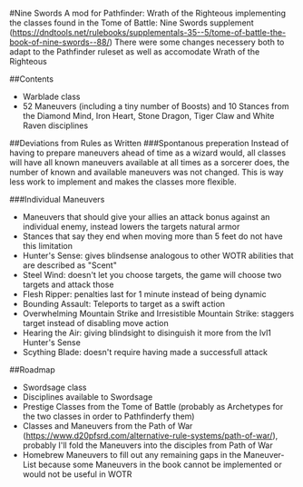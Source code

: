 #Nine Swords
A mod for Pathfinder: Wrath of the Righteous implementing the classes found in the Tome of Battle: Nine Swords supplement (https://dndtools.net/rulebooks/supplementals-35--5/tome-of-battle-the-book-of-nine-swords--88/)
There were some changes necessery both to adapt to the Pathfinder ruleset as well as accomodate Wrath of the Righteous

##Contents
 - Warblade class
 - 52 Maneuvers (including a tiny number of Boosts) and 10 Stances from the Diamond Mind, Iron Heart, Stone Dragon, Tiger Claw and White Raven disciplines

##Deviations from Rules as Written
###Spontanous preperation
Instead of having to prepare maneuvers ahead of time as a wizard would, all classes will have all known maneuvers available at all times as a sorcerer does, the number of known and available maneuvers was not changed. This is way less work to implement and makes the classes more flexible.

###Individual Maneuvers
 - Maneuvers that should give your allies an attack bonus against an individual enemy, instead lowers the targets natural armor
 - Stances that say they end when moving more than 5 feet do not have this limitation
 - Hunter's Sense: gives blindsense analogous to other WOTR abilities that are described as "Scent"
 - Steel Wind: doesn't let you choose targets, the game will choose two targets and attack those
 - Flesh Ripper: penalties last for 1 minute instead of being dynamic
 - Bounding Assault: Teleports to target as a swift action
 - Overwhelming Mountain Strike and Irresistible Mountain Strike: staggers target instead of disabling move action
 - Hearing the Air: giving blindsight to disinguish it more from the lvl1 Hunter's Sense
 - Scything Blade: doesn't require having made a successfull attack

##Roadmap
 - Swordsage class
 - Disciplines available to Swordsage
 - Prestige Classes from the Tome of Battle (probably as Archetypes for the two classes in order to Pathfinderfy them)
 - Classes and Maneuvers from the Path of War (https://www.d20pfsrd.com/alternative-rule-systems/path-of-war/), probably I'll fold the Maneuvers into the disciples from Path of War
 - Homebrew Maneuvers to fill out any remaining gaps in the Maneuver-List because some Maneuvers in the book cannot be implemented or would not be useful in WOTR